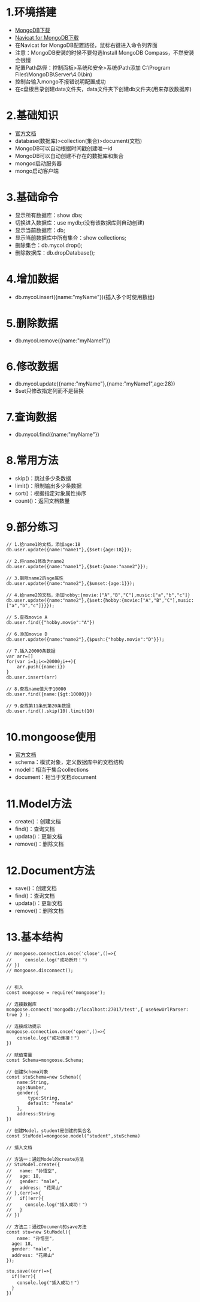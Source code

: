 # 1.环境搭建
- [MongoDB下载](https://www.mongodb.com/download-center/community)
- [Navicat for MongoDB下载](https://www.navicat.com.cn/what-is-navicat-for-mongodb)
- 在Navicat for MongoDB配置路径，鼠标右键进入命令列界面
- 注意：MongoDB安装的时候不要勾选Install MongoDB Compass，不然安装会很慢
- 配置Path路径：控制面板>系统和安全>系统(Path添加 C:\Program Files\MongoDB\Server\4.0\bin)
- 控制台输入mongo不报错说明配置成功
- 在c盘根目录创建data文件夹，data文件夹下创建db文件夹(用来存放数据库)

# 2.基础知识
- [官方文档](https://docs.mongodb.com/manual/)
- database(数据库)>collection(集合)>document(文档)
- MongoDB可以自动根据时间戳创建唯一id
- MongoDB可以自动创建不存在的数据库和集合
- mongod启动服务器
- mongo启动客户端


# 3.基础命令
- 显示所有数据库：show dbs;
- 切换进入数据库：use mydb;(没有该数据库则自动创建)
- 显示当前数据库：db;
- 显示当前数据库中所有集合：show collections;
- 删除集合：db.mycol.drop();
- 删除数据库：db.dropDatabase();

# 4.增加数据
- db.mycol.insert({name:"myName"})(插入多个时使用数组)

# 5.删除数据
- db.mycol.remove({name:"myName1"})

# 6.修改数据
- db.mycol.update({name:"myName"},{name:"myName1",age:28})
- $set只修改指定列而不是替换

# 7.查询数据
- db.mycol.find({name:"myName"})

# 8.常用方法
- skip()：跳过多少条数据
- limit()：限制输出多少条数据
- sort()：根据指定对象属性排序
- count()：返回文档数量

# 9.部分练习
```
// 1.给name1的文档，添加age:18
db.user.update({name:"name1"},{$set:{age:18}});

// 2.将name1修改为name2
db.user.update({name:"name1"},{$set:{name:"name2"}});

// 3.删除name2的age属性
db.user.update({name:"name2"},{$unset:{age:1}});

// 4.给name2的文档，添加hobby:{movie:["A","B","C"],music:["a","b","c"]}
db.user.update({name:"name2"},{$set:{hobby:{movie:["A","B","C"],music:["a","b","c"]}}});

// 5.查找movie A
db.user.find({"hobby.movie":"A"})

// 6.添加movie D
db.user.update({name:"name2"},{$push:{"hobby.movie":"D"}});

// 7.插入20000条数据
var arr=[]
for(var i=1;i<=20000;i++){
	arr.push({name:i})
}
db.user.insert(arr)

// 8.查找name值大于10000
db.user.find({name:{$gt:10000}})

// 9.查找第11条到第20条数据
db.user.find().skip(10).limit(10)
```

# 10.mongoose使用
- [官方文档](https://mongoosejs.com/docs/api.html#Model)
- schema：模式对象，定义数据库中的文档结构
- model：相当于集合collections
- document：相当于文档document

# 11.Model方法
- create()：创建文档
- find()：查询文档
- updata()：更新文档
- remove()：删除文档

# 12.Document方法
- save()：创建文档
- find()：查询文档
- updata()：更新文档
- remove()：删除文档

# 13.基本结构
```
// mongoose.connection.once('close',()=>{
//     console.log("成功断开！")
// })
// mongoose.disconnect();


// 引入
const mongoose = require('mongoose');

// 连接数据库
mongoose.connect('mongodb://localhost:27017/test',{ useNewUrlParser: true } );

// 连接成功提示
mongoose.connection.once('open',()=>{
    console.log("成功连接！")
})

// 赋值常量
const Schema=mongoose.Schema;

// 创建Schema对象
const stuSchema=new Schema({
	name:String,
	age:Number,
	gender:{
		type:String,
		default: "female"
	},
	address:String
})

// 创建Model，student是创建的集合名
const StuModel=mongoose.model("student",stuSchema)

// 插入文档

// 方法一：通过Model的create方法
// StuModel.create({
//   name: "孙悟空",
//   age: 18,
//   gender: "male",
//   address: "花果山"
// },(err)=>{
//   if(!err){
//     console.log("插入成功！")
//   }
// })

// 方法二：通过Document的save方法
const stu=new StuModel({
	name: "孙悟空",
  age: 18,
  gender: "male",
  address: "花果山"
});

stu.save((err)=>{
  if(!err){
    console.log("插入成功！")
  }
})
```


